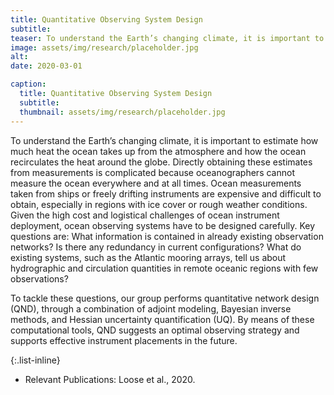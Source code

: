 ```yaml
---
title: Quantitative Observing System Design
subtitle:   
teaser: To understand the Earth’s changing climate, it is important to estimate how much heat the ocean takes up from the atmosphere and how the ocean recirculates the heat around the globe. Directly obtaining these estimates from measurements is complicated because oceanographers cannot measure the ocean everywhere and at all times...
image: assets/img/research/placeholder.jpg
alt: 
date: 2020-03-01

caption:
  title: Quantitative Observing System Design
  subtitle: 
  thumbnail: assets/img/research/placeholder.jpg
---
```


To understand the Earth’s changing climate, it is important to estimate how much heat the ocean takes up from the atmosphere and how the ocean recirculates the heat around the globe. Directly obtaining these estimates from measurements is complicated because oceanographers cannot measure the ocean everywhere and at all times. Ocean measurements taken from ships or freely drifting instruments are expensive and difficult to obtain, especially in regions with ice cover or rough weather conditions. Given the high cost and logistical challenges of ocean instrument deployment, ocean observing systems have to be designed carefully. Key questions are: What information is contained in already existing observation networks? Is there any redundancy in current configurations? What do existing systems, such as the Atlantic mooring arrays, tell us about hydrographic and circulation quantities in remote oceanic regions with few observations?

To tackle these questions, our group performs quantitative network design (QND), through a combination of adjoint modeling, Bayesian inverse methods, and Hessian uncertainty quantification (UQ). By means of these computational tools, QND suggests an optimal observing strategy and supports effective instrument placements in the future.


{:.list-inline}
- Relevant Publications: Loose et al., 2020.
